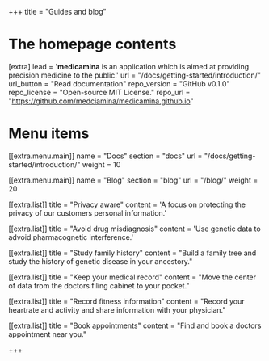 +++
title = "Guides and blog"


# The homepage contents
[extra]
lead = '<b>medicamina</b> is an application which is aimed at providing precision medicine to the public.'
url = "/docs/getting-started/introduction/"
url_button = "Read documentation"
repo_version = "GitHub v0.1.0"
repo_license = "Open-source MIT License."
repo_url = "https://github.com/medciamina/medicamina.github.io"

# Menu items
[[extra.menu.main]]
name = "Docs"
section = "docs"
url = "/docs/getting-started/introduction/"
weight = 10

[[extra.menu.main]]
name = "Blog"
section = "blog"
url = "/blog/"
weight = 20

[[extra.list]]
title = "Privacy aware"
content = 'A focus on protecting the privacy of our customers personal information.'

[[extra.list]]
title = "Avoid drug misdiagnosis"
content = 'Use genetic data to advoid pharmacognetic interference.'

[[extra.list]]
title = "Study family history"
content = "Build a family tree and study the history of genetic disease in your ancestory."

[[extra.list]]
title = "Keep your medical record"
content = "Move the center of data from the doctors filing cabinet to your pocket."

[[extra.list]]
title = "Record fitness information"
content = "Record your heartrate and activity and share information with your physician."

[[extra.list]]
title = "Book appointments"
content = "Find and book a doctors appointment near you."

+++
